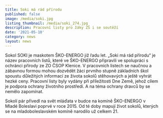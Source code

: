 ```yaml
---
title: Soki má rád přírodu
published: false
image: /media/soki.jpg
listing_thumbnail: /media/soki_274.jpg
description: Pracovní listy pro žáky ZŠ i se soutěží
date: '2021-05-10'
category: news
layout: news
---
```

Sokol SOKI je maskotem ŠKO-ENERGO již řadu let. „Soki má rád přírodu“ je název pracovních listů, které ve ŠKO-ENERGO připravili ve spolupráci s ochránci přírody ze ZO ČSOP Klenice. V pracovních listech se naučnou a zábavnou formou mohou dozvědět žáci prvního stupně základních škol spoustu důležitých informací ze života sokolů stěhovavých a ještě vyhrát hezké ceny. Pracovní listy byly vydány při příležitosti Dne Země, jehož cílem je podpora ochrany životního prostředí. A na téma ochrany dravců by se nemělo zapomínat. 

Sokolí pár přivedl na svět mláďata v budce na komíně ŠKO-ENERGO v Mladé Boleslavi poprvé v roce 2015. Od té doby mapují život sokolů, kterých se na mladoboleslavském komíně narodilo už celkem 21.

